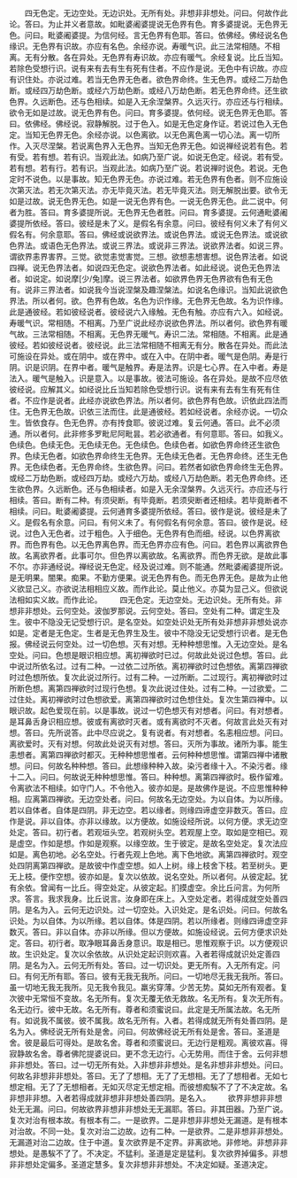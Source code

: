 <!-- { "loadSidebar": true } -->
　　四无色定。无边空处。无边识处。无所有处。非想非非想处。问曰。何故作此论。答曰。为止并义者意故。如毗婆阇婆提说无色界有色。育多婆提说。无色界无色。问曰。毗婆阇婆提。为信何经。言无色界有色耶。答曰。依佛经。佛经说名色缘识。无色界有识故。亦应有名色。余经亦说。寿暖气识。此三法常相随。不相离。无有分散。各在异处。无色界有寿识故。亦应有暖气。余经复说。比丘当知。若除色受想行识。说有来有去有生有死有住者。不应作是说。无色中有识故。亦应有识住处。亦说过难。若当无色界无色者。欲色界命终。生无色界。或经二万劫色断。或经四万劫色断。或经六万劫色断。或经八万劫色断。若无色界命终。还生欲色界。久远断色。还与色相续。如是入无余涅槃界。久远灭行。亦应还与行相续。欲令无如是过故。说无色界有色。问曰。育多婆提。依何经。说无色界无色耶。答曰。依佛经。佛经说。寂静解脱。过于色入。如是无色定身作证。若说过色入无色定。当知无色界无色。余经亦说。以色离欲。以无色离色离一切心法。离一切所作。入灭尽涅槃。若说离色界入无色界。当知无色界无色。如说禅经说若有色。若有受。若有想。若有识。当观此法。如病乃至广说。如说无色定。经说。若有受。若有想。若有行。若有识。当观此法。如病乃至广说。若说禅时说色。若说。无色定时不说色。以是事故。知无色界无色。亦说过难。若无色界有色者。则不应施设次第灭法。若无次第灭法。亦无毕竟灭法。若无毕竟灭法。则无解脱出要。欲令无如是过故。说无色界无色。如是一说无色界有色。一说无色界无色。此二说中。何者为胜。答曰。育多婆提所说。无色界无色者胜。问曰。育多婆提。云何通毗婆阇婆提所依经。答曰。彼经是未了义。是假名有余意。问曰。彼经有何义未了有何义假名有。何余意耶。答曰。佛经或说欲界法。或说色界法。或说无色界法。或说欲色界法。或语色无色界法。或说三界法。或说非三界法。说欲界法者。如说三界。谓欲界恚界害界。三觉。欲觉恚觉害觉。三想。欲想恚想害想。说色界法者。如说四禅。说无色界法者。如说四无色定。说欲色界法者。如此经说。说色无色界法者。如说定。如说摩[少/兔]摩。说三界法者。如欲界色界无色界欲有色有无色有。说非三界法者。如说我今当说涅槃及趣涅槃法。如说名色缘识。当知此说欲色界法。所以者何。欲。色界有色故。名色为识作缘。无色界无色故。名为识作缘。此是通彼经。若如彼经说者。彼经说六入缘触。无色有触。亦应有六入。如经说。寿暖气识。常相随。不相离。乃至广说此经亦说欲色界法。所以者何。欲色界有暖气故。三法常相随。不相离。无色界无暖气。寿识二法。常相随。不相离。此是通彼经。若如彼经说者。彼经说。此三法常相随不相离无有分。散各在异处。而此法可施设在异处。或在阴中。或在界中。或在入中。在阴中者。暖气是色阴。寿是行阴。识是识阴。在界中者。暖气是触界。寿是法界。识是七心界。在入中者。寿是法入。暖气是触入。识是意入。以是事故。彼法可施设。各在异处。是故不应尽依彼经说。应解其义。如经说比丘当知若除色受想行识。说有来有去有生有死有住者。不应作是说者。此经亦说欲色界法。所以者何。欲色界有色故。识依此四法而住。无色界无色故。识依三法而住。此是通彼经。若如经说者。余经亦说。一切众生。皆依食存。色无色界。亦有抟食耶。彼说过难。复云何通。答曰。此不必须通。所以者何。此非修多罗毗尼阿毗昙。若必欲通者。有何意耶。答曰。如我义。色续色。色续无色。无色续无色。无色续色。色续色者。如欲色界命终还生欲色界。色续无色者。如欲色界命终生无色界。无色续无色者。无色界命终。还生无色界。无色续色者。无色界命终。生欲色界。问曰。若然者如欲色界命终生无色界。或经二万劫色断。或经四万劫。或经六万劫。或经八万劫色断。若无色界命终。还生欲色界。久远断色。还与色相续者。如是入无余涅槃界。久远灭行。亦应还与行相续。答曰。断有二种。有须臾断。有毕竟断。若须臾断者还相续。若毕竟断者不相续。问曰。毗婆阇婆提。云何通育多婆提所依经。答曰。彼作是说。彼经是未了义。是假名有余意。问曰。有何义未了。有何假名有何余意。答曰。彼作是说。经说。过色入无色者。过于粗色。入于细色。无色界有色而细。经说。以色界离欲界。而色界有色。以无色界离色界。而无色界亦应有色。问曰。若色界以离欲界色故。名离欲界者。此事可尔。但色界以离欲故。名离欲界。而色界无欲。是故此事不尔。亦非通经说。禅经说无色定。经及说过难。则不能通。然毗婆阇婆提所说。是无明果。闇果。痴果。不勤方便果。说无色界有色。而无色界无色。是故为止他义欲显己义。亦欲说法相相应义故。而作此论。莫止他义。亦莫为显己义。但欲说法相如实义故。而作此论。
　　四无色定。无边空处。无边识处。无所有处。非想非非想处。云何空处。波伽罗那说。云何空处。答曰。空处有二种。谓定生及生。彼中不隐没无记受想行识。是名空处。如空处识处无所有处非想非非想处说亦如是。定者是无色定。生者是无色界生及生。彼中不隐没无记受想行识者。是无色报。佛经说云何空处。过一切色想。灭有对想。无种种想思惟。入无边空处。是名空处。问曰。色想是眼识相应想。离初禅欲时已过。何故此处说过色想。答曰。此中说过所依名过。过有二种。一过依二过所依。离初禅欲时过色想依。离第四禅欲时过色想所依。复次此说过所行。过有二种。一过所断。二过现行。离初禅欲时过所断色想。离第四禅欲时过现行色想。复次此说过住处。过有二种。一过欲爱。二过住处。离初禅欲时过色想欲爱。离第四禅欲时过色想住处。复次生第四禅中。以眼识故。起色爱现在前。以是事故。说过一切色想灭有对想者。问曰。有对想者。是耳鼻舌身识相应想。彼或有离欲时灭者。或有离欲时不灭者。何故言此处灭有对想。答曰。先所说答。此中尽应说之。复有说者。有对想者。名恚相应想。问曰。离欲爱时。灭有对想。何故此处说灭有对想。答曰。灭所为事故。诸所为事。能生恚想者。离第四禅欲时都灭。无种种想思惟者。云何种种想思惟。谓第四禅中诸散想。问曰。何故名种种想。答曰。此想缘种种入故。染污者缘十入。不染污者。缘十二入。问曰。何故说无种种想思惟。答曰。种种想。离第四禅欲时。极作留难。令离欲法不相续。如守门人。不令他入。彼亦如是。是故佛作是说。不应思惟种种相。应离第四禅欲。无边空处者。问曰。何故名无边空处。为以自体。为以所缘。若以自体者。自体是四阴。非无边空。若以缘者。则缘四谛虚空非数灭。答曰。应作是说。非以自体。亦非以缘故。以方便故。如施设经所说。以何方便。求无边空处定。答曰。初行者。若观垣头空。若观树头空。若观屋上空。取如是空相已。观是虚空。作如是想。作如是观察。以缘空故。生于彼定。是故名空处定。复次法应如是。离色初地。必名空处。行者先观上色地。离下色地欲。离第四禅欲时。观空处四阴离第四禅欲。是故彼中作虚空想。如人上树。缘上枝舍下枝。若至树头。更无上枝。便作空想。彼亦如是。复次以依故。说名空处。所以者何。从彼定起。犹有余依。曾闻有一比丘。得空处定。从彼定起。扪摸虚空。余比丘问言。为何所求。答言。我求我身。比丘说言。汝身即在床上。入空处定者。若得成就空处善四阴。是名为入。云何无边识处。过一切空处。入识处定。是名识处。问曰。何故名识处。为以自体。为以所缘。若以自体。体是四阴。若以所缘者。则缘四谛虚空非数灭。答曰。非以自体。亦非以所缘。但以方便故。如施设经说。云何方便求识处定。答曰。初行者。取净眼耳鼻舌身意识。取是相已。思惟观察于识。以方便观识故。生识处定。复次以余依故。从识处定起识则欢喜。入者若得成就识处定善四阴。是名为入。云何无所有处。答曰。过一切识处。更无所有。入无所有定。问曰。有何无所有耶。答曰。彼有无我无我所。问曰。一切地尽无我无我所。答曰。虽一切地无我无我所。见无我令我见。羸劣穿薄。少苦无势。莫如无所有观者。复次彼中无常恒不变故。名无所有。复次无覆无依无救故。名无所有。复次无所有。名无边行。彼中无故。名无所有。尊者和须蜜说曰。此定是无所属法故。名无所有。如说我不属彼。彼不属我。故名无所有。入者。若得成就无所有处善四阴。是名为入。佛经说无所有处是舍。问曰。何故佛经说无所有处是舍。答曰。圣道是舍。彼是最后可得处。是故名舍。尊者和须蜜说曰。无边行是粗观。离彼欢喜。得寂静故名舍。尊者佛陀提婆说曰。更不念无边行。心无势用。而住于舍。云何非想非非想处。答曰。过一切无所有处。入非想非非想处。是名非想非非想处。问曰。何故名非想非非想处。答曰。无了了想相。无了了无想相。无了了想相者。无如七想定相。无了了无想相者。无如灭尽定无想定相。而彼想痴騃不了了不决定故。名非想非非想。入者若得成就非想非非想处善四阴。是名入。
　　欲界非想非非想处无无漏。问曰。何故欲界非想非非想处无无漏耶。答曰。非其田器。乃至广说。复次对治有根本故。有根本有二。一是欲界。二是非想非非想处无漏道。是有根本对治故。不同一处。复次对治二边故。边有二种。一是欲界。二是非想非非想处。无漏道对治二边故。住于中道。复次欲界是不定界。非离欲地。非修地。非想非非想处。是愚騃不了了。不决定。不猛利。圣道是定是猛利。复次欲界掉偏多。非想非非想处定偏多。圣道定慧多。复次非想非非想处。不决定如疑。圣道决定。

